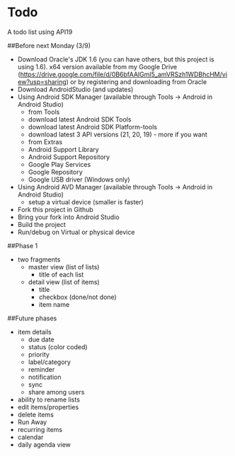 # Todo
A todo list using API19

##Before next Monday (3/9)
* Download Oracle's JDK 1.6 (you can have others, but this project is using 1.6).  x64 version available from my Google Drive (https://drive.google.com/file/d/0B6bfAAlGmI5_amVRSzh1WDBhcHM/view?usp=sharing) or by registering and downloading from Oracle
* Download AndroidStudio (and updates)
* Using Android SDK Manager (available through Tools -> Android in Android Studio)
  * from Tools
   * download latest Android SDK Tools
   * download latest Android SDK Platform-tools
  * download latest 3 API versions (21, 20, 19) - more if you want
  * from Extras
   * Android Support Library
   * Android Support Repository
   * Google Play Services
   * Google Repository
   * Google USB driver (Windows only)
* Using Android AVD Manager (available through Tools -> Android in Android Studio) 
  * setup a virtual device (smaller is faster)
* Fork this project in Github
* Bring your fork into Android Studio
* Build the project
* Run/debug on Virtual or physical device


##Phase 1
* two fragments
  * master view (list of lists)
    * title of each list
  * detail view (list of items)
    * title
    * checkbox (done/not done)
    * item name
 

##Future phases
* item details
  * due date
  * status (color coded)
  * priority
  * label/category
  * reminder
  * notification
  * sync
  * share among users
* ability to rename lists
* edit items/properties
* delete items
* Run Away
* recurring items
* calendar
* daily agenda view

